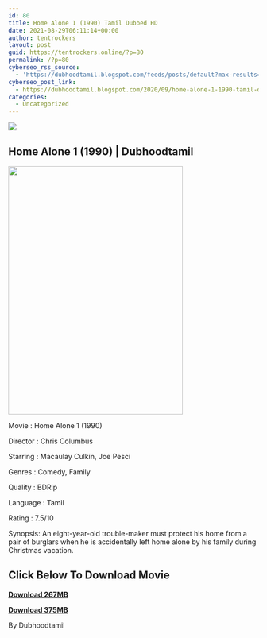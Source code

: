 ```yaml
---
id: 80
title: Home Alone 1 (1990) Tamil Dubbed HD
date: 2021-08-29T06:11:14+00:00
author: tentrockers
layout: post
guid: https://tentrockers.online/?p=80
permalink: /?p=80
cyberseo_rss_source:
  - 'https://dubhoodtamil.blogspot.com/feeds/posts/default?max-results=150&start-index=151'
cyberseo_post_link:
  - https://dubhoodtamil.blogspot.com/2020/09/home-alone-1-1990-tamil-dubbed-hd.html
categories:
  - Uncategorized
---
```

<div class="media_block">
  <img src="https://1.bp.blogspot.com/-CDeAPDCiX20/X1TJ2w9qYUI/AAAAAAAACXE/-b--_ilK3zcMRGUIcGivNGSo7AIubt2JgCNcBGAsYHQ/s72-w351-h500-c/home-alone-4-poster.jpg" class="media_thumbnail" />
</div>

## Home Alone 1 (1990) | Dubhoodtamil

<div class="separator">
  <a href="https://1.bp.blogspot.com/-CDeAPDCiX20/X1TJ2w9qYUI/AAAAAAAACXE/-b--_ilK3zcMRGUIcGivNGSo7AIubt2JgCNcBGAsYHQ/s2048/home-alone-4-poster.jpg" imageanchor="1"><img loading="lazy" border="0" data-original-height="2048" data-original-width="1447" height="500" src="https://1.bp.blogspot.com/-CDeAPDCiX20/X1TJ2w9qYUI/AAAAAAAACXE/-b--_ilK3zcMRGUIcGivNGSo7AIubt2JgCNcBGAsYHQ/w351-h500/home-alone-4-poster.jpg" width="351" /></a>
</div>

Movie	<span></span>:	<span></span>Home Alone 1 (1990)&nbsp;

Director	<span></span>:	<span></span>Chris Columbus&nbsp;

Starring	<span></span>:	<span></span>Macaulay Culkin, Joe Pesci&nbsp;

Genres	<span></span>:	<span></span>Comedy, Family&nbsp;

Quality	<span></span>:	<span></span>BDRip&nbsp;

Language	<span></span>:	<span></span>Tamil&nbsp;

Rating	<span></span>:	<span></span>7.5/10

Synopsis: An eight-year-old trouble-maker must protect his home from a pair of burglars when he is accidentally left home alone by his family during Christmas vacation.

## <span><b>Click Below To Download Movie</b></span>

<span><b><a href="https://oncehelp.com/home-alone-1" target="_blank" rel="noopener">Download 267MB</a></b></span>

<span><b><a href="https://oncehelp.com/home-alone-2" target="_blank" rel="noopener">Download 375MB</a></b></span>

By Dubhoodtamil